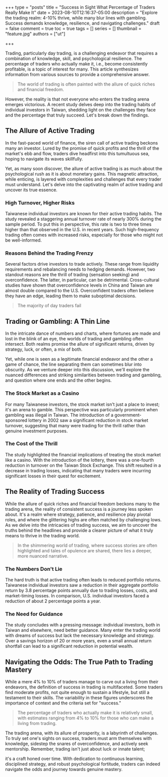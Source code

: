 +++
type = "posts"
title = "Success in Sight What Percentage of Traders Really Make It"
date =  2023-08-10T12:16:37-05:00
description = "Explore the trading realm: 4-10% thrive, while many blur lines with gambling. Success demands knowledge, resilience, and navigating challenges."
draft = false
comment = true
toc = true
tags = []
series = []
thumbnail = "feature.jpg"
authors = ["ut"]

+++


Trading, particularly day trading, is a challenging endeavor that requires a combination of knowledge, skill, and psychological resilience. The percentage of traders who actually make it, i.e., become consistently profitable, is a topic of interest for many. This article synthesizes information from various sources to provide a comprehensive answer.

> The world of trading is often painted with the allure of quick riches and financial freedom.

However, the reality is that not everyone who enters the trading arena emerges victorious. A recent study delves deep into the trading habits of individual investors in Taiwan, shedding light on the challenges they face and the percentage that truly succeed. Let's break down the findings.

## The Allure of Active Trading

In the fast-paced world of finance, the siren call of active trading beckons many an investor. Lured by the promise of quick profits and the thrill of the market's ebb and flow, traders dive headfirst into this tumultuous sea, hoping to navigate its waves skillfully.

Yet, as many soon discover, the allure of active trading is as much about the psychological rush as it is about monetary gains. This magnetic attraction, while enticing, is layered with complexities and challenges that every trader must understand. Let's delve into the captivating realm of active trading and uncover its true essence.

### High Turnover, Higher Risks

Taiwanese individual investors are known for their active trading habits. The study revealed a staggering annual turnover rate of nearly 300% during the sample period. To put this in perspective, this rate is two to three times higher than that observed in the U.S. in recent years. Such high-frequency trading often comes with increased risks, especially for those who might not be well-informed.

### Reasons Behind the Trading Frenzy

Several factors drive investors to trade actively. These range from liquidity requirements and rebalancing needs to hedging demands. However, two standout reasons are the thrill of trading (sensation seeking) and overconfidence. The latter, in particular, can be detrimental. Cross-cultural studies have shown that overconfidence levels in China and Taiwan are almost double compared to the U.S. Overconfident traders often believe they have an edge, leading them to make suboptimal decisions.

> The majority of day traders fail

## Trading or Gambling: A Thin Line

In the intricate dance of numbers and charts, where fortunes are made and lost in the blink of an eye, the worlds of trading and gambling often intersect. Both realms promise the allure of significant returns, driven by strategy, luck, or often, a mix of both.

Yet, while one is seen as a legitimate financial endeavor and the other a game of chance, the line separating them can sometimes blur into obscurity. As we venture deeper into this discussion, we'll explore the nuanced differences and striking similarities between trading and gambling, and question where one ends and the other begins.

### The Stock Market as a Casino

For many Taiwanese investors, the stock market isn't just a place to invest; it's an arena to gamble. This perspective was particularly prominent when gambling was illegal in Taiwan. The introduction of a government-sponsored lottery in 2002 saw a significant reduction in stock market turnover, suggesting that many were trading for the thrill rather than genuine investment purposes.

### The Cost of the Thrill

The study highlighted the financial implications of treating the stock market like a casino. With the introduction of the lottery, there was a one-fourth reduction in turnover on the Taiwan Stock Exchange. This shift resulted in a decrease in trading losses, indicating that many traders were incurring significant losses in their quest for excitement.

## The Reality of Trading Success

While the allure of quick riches and financial freedom beckons many to the trading arena, the reality of consistent success is a journey less spoken about. It's a realm where strategy, patience, and resilience play pivotal roles, and where the glittering highs are often matched by challenging lows. As we delve into the intricacies of trading success, we aim to uncover the truths behind the headlines and provide a clearer picture of what it truly means to thrive in the trading world.

> In the shimmering world of trading, where success stories are often highlighted and tales of opulence are shared, there lies a deeper, more nuanced narrative.

### The Numbers Don't Lie

The hard truth is that active trading often leads to reduced portfolio returns. Taiwanese individual investors saw a reduction in their aggregate portfolio return by 3.8 percentage points annually due to trading losses, costs, and market-timing losses. In comparison, U.S. individual investors faced a reduction of about 2 percentage points a year.

### The Need for Guidance

The study concludes with a pressing message: individual investors, both in Taiwan and elsewhere, need better guidance. Many enter the trading world with dreams of success but lack the necessary knowledge and strategy. Over a savings horizon of 20 or more years, even a small annual return shortfall can lead to a significant reduction in potential wealth.


## Navigating the Odds: The True Path to Trading Mastery

While a mere 4% to 10% of traders manage to carve out a living from their endeavors, the definition of success in trading is multifaceted. Some traders find moderate profits, not quite enough to sustain a lifestyle, but still a testament to their skills. The variability in these figures underscores the importance of context and the criteria set for "success."

> The percentage of traders who actually make it is relatively small, with estimates ranging from 4% to 10% for those who can make a living from trading.

The trading arena, with its allure of prosperity, is a labyrinth of challenges. To truly set one's sights on success, traders must arm themselves with knowledge, sidestep the snares of overconfidence, and actively seek mentorship. Remember, trading isn't just about luck or innate talent;

it's a craft honed over time. With dedication to continuous learning, disciplined strategy, and robust psychological fortitude, traders can indeed navigate the odds and journey towards genuine mastery.
